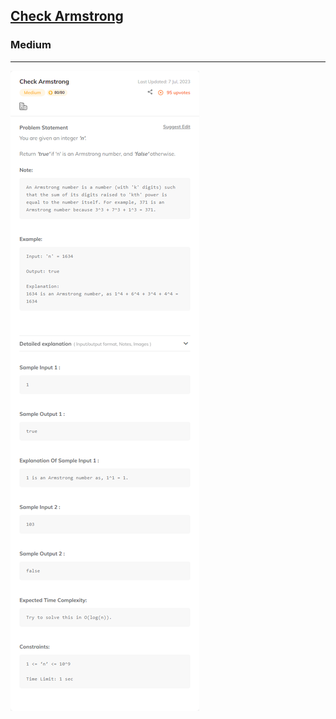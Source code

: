 <h2><a href="https://www.codingninjas.com/studio/problems/check-armstrong_589?utm_source=striver&utm_medium=website&utm_campaign=a_zcoursetuf">Check Armstrong</a></h2><h3>Medium</h3><hr>

![](./Check%20Armstrong%20-%20Coding%20Ninjas%20.png)